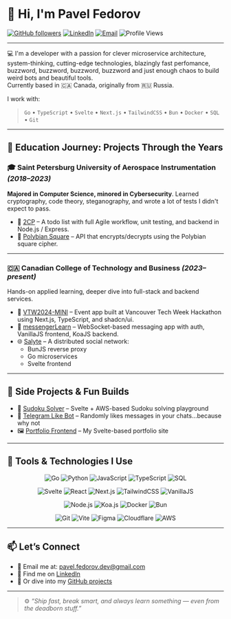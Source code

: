 # 👋 Hi, I'm Pavel Fedorov

[![GitHub followers](https://img.shields.io/github/followers/p4elkab35t?label=Follow&style=social)](https://github.com/p4elkab35t)
[![LinkedIn](https://img.shields.io/badge/LinkedIn-pavelfedorovdev-blue?logo=linkedin)](https://www.linkedin.com/in/pavelfedorovdev/)
[![Email](https://img.shields.io/badge/email-pavel.fedorov.dev@gmail.com-red?logo=gmail)](mailto:pavel.fedorov.dev@gmail.com)
![Profile Views](https://komarev.com/ghpvc/?username=p4elkab35t&style=flat&color=blue)

---

💻 I'm a developer with a passion for clever microservice architecture, system-thinking, cutting-edge technologies, blazingly fast perfomance, buzzword, buzzword, buzzword, buzzword and just enough chaos to build weird bots and beautiful tools.  
Currently based in 🇨🇦 Canada, originally from 🇷🇺 Russia.

I work with:
> `Go` • `TypeScript` • `Svelte` • `Next.js` • `TailwindCSS` • `Bun` • `Docker` • `SQL` • `Git`

---

## 🧭 Education Journey: Projects Through the Years

### 🎓 **Saint Petersburg University of Aerospace Instrumentation** *(2018–2023)*  
**Majored in Computer Science, minored in Cybersecurity**. Learned cryptography, code theory, steganography, and wrote a lot of tests I didn't expect to pass.

- 🔧 [2CP](https://github.com/p4elkab35t/2CP) – A todo list with full Agile workflow, unit testing, and backend in Node.js / Express.  
- 🔐 [Polybian Square](https://github.com/p4elkab35t/polybian_square) – API that encrypts/decrypts using the Polybian square cipher.

---

### 🇨🇦 **Canadian College of Technology and Business** *(2023–present)*  
Hands-on applied learning, deeper dive into full-stack and backend services.

- 🎉 [VTW2024-MINI](https://github.com/p4elkab35t/VTW2024-MINI) – Event app built at Vancouver Tech Week Hackathon using Next.js, TypeScript, and shadcn/ui.  
- 💬 [messengerLearn](https://github.com/p4elkab35t/messengerLearn) – WebSocket-based messaging app with auth, VanillaJS frontend, KoaJS backend.  
- 🌐 [Salyte](https://github.com/p4elkab35t/Salyte) – A distributed social network:
  - BunJS reverse proxy
  - Go microservices
  - Svelte frontend

---

## 🧪 Side Projects & Fun Builds

- 🧩 [Sudoku Solver](https://github.com/p4elkab35t/sudoku-solver-front-web) – Svelte + AWS-based Sudoku solving playground  
- 🤖 [Telegram Like Bot](https://github.com/p4elkab35t/like-bot-tg) – Randomly likes messages in your chats...because why not  
- 🖼️ [Portfolio Frontend](https://github.com/p4elkab35t/portfolio-front-end) – My Svelte-based portfolio site

---

## 🧰 Tools & Technologies I Use

<p align="center">
  <!-- Languages -->
  <img src="https://img.shields.io/badge/Go-00ADD8?style=for-the-badge&logo=go&logoColor=white" alt="Go" />
  <img src="https://img.shields.io/badge/Python-3776AB?style=for-the-badge&logo=python&logoColor=white" alt="Python" />
  <img src="https://img.shields.io/badge/JavaScript-F7DF1E?style=for-the-badge&logo=javascript&logoColor=black" alt="JavaScript" />
  <img src="https://img.shields.io/badge/TypeScript-3178C6?style=for-the-badge&logo=typescript&logoColor=white" alt="TypeScript" />
  <img src="https://img.shields.io/badge/SQL-336791?style=for-the-badge&logo=postgresql&logoColor=white" alt="SQL" />
</p>

<p align="center">
  <!-- Frontend -->
  <img src="https://img.shields.io/badge/Svelte-FF3E00?style=for-the-badge&logo=svelte&logoColor=white" alt="Svelte" />
  <img src="https://img.shields.io/badge/React-20232A?style=for-the-badge&logo=react&logoColor=61DAFB" alt="React" />
  <img src="https://img.shields.io/badge/Next.js-000000?style=for-the-badge&logo=nextdotjs&logoColor=white" alt="Next.js" />
  <img src="https://img.shields.io/badge/TailwindCSS-38B2AC?style=for-the-badge&logo=tailwindcss&logoColor=white" alt="TailwindCSS" />
  <img src="https://img.shields.io/badge/VanillaJS-F0DB4F?style=for-the-badge&logo=javascript&logoColor=black" alt="VanillaJS" />
</p>

<p align="center">
  <!-- Backend & Infra -->
  <img src="https://img.shields.io/badge/Node.js-339933?style=for-the-badge&logo=nodedotjs&logoColor=white" alt="Node.js" />
  <img src="https://img.shields.io/badge/Koa.js-33333D?style=for-the-badge&logo=node.js&logoColor=white" alt="Koa.js" />
  <img src="https://img.shields.io/badge/Docker-2496ED?style=for-the-badge&logo=docker&logoColor=white" alt="Docker" />
  <img src="https://img.shields.io/badge/Bun-000000?style=for-the-badge&logo=bun&logoColor=white" alt="Bun" />
</p>

<p align="center">
  <!-- Tools -->
  <img src="https://img.shields.io/badge/Git-F05032?style=for-the-badge&logo=git&logoColor=white" alt="Git" />
  <img src="https://img.shields.io/badge/Vite-646CFF?style=for-the-badge&logo=vite&logoColor=white" alt="Vite" />
  <img src="https://img.shields.io/badge/Figma-F24E1E?style=for-the-badge&logo=figma&logoColor=white" alt="Figma" />
  <img src="https://img.shields.io/badge/Cloudflare-F38020?style=for-the-badge&logo=cloudflare&logoColor=white" alt="Cloudflare" />
  <img src="https://img.shields.io/badge/AWS-232F3E?style=for-the-badge&logo=amazon-aws&logoColor=white" alt="AWS" />
</p>


---

## 📫 Let’s Connect

- 📧 Email me at: [pavel.fedorov.dev@gmail.com](mailto:pavel.fedorov.dev@gmail.com)  
- 💼 Find me on [LinkedIn](https://www.linkedin.com/in/pavelfedorovdev/)  
- 🧠 Or dive into my [GitHub projects](https://github.com/p4elkab35t?tab=repositories)

---

> ⚙️ *“Ship fast, break smart, and always learn something — even from the deadborn stuff.”*

